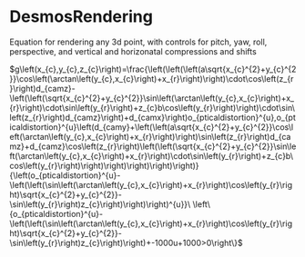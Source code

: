 # DesmosRendering
Equation for rendering any 3d point, with controls for pitch, yaw, roll, perspective, and vertical and horizonatal compressions and shifts

$g\left(x_{c},y_{c},z_{c}\right)=\frac{\left(\left(\left(a\sqrt{x_{c}^{2}+y_{c}^{2}}\cos\left(\arctan\left(y_{c},x_{c}\right)+x_{r}\right)\right)\cdot\cos\left(z_{r}\right)d_{camz}-\left(\left(\sqrt{x_{c}^{2}+y_{c}^{2}}\sin\left(\arctan\left(y_{c},x_{c}\right)+x_{r}\right)\cdot\sin\left(y_{r}\right)+z_{c}b\cos\left(y_{r}\right)\right)\cdot\sin\left(z_{r}\right)d_{camz}\right)+d_{camx}\right)o_{pticaldistortion}^{u},o_{pticaldistortion}^{u}\left(d_{camy}+\left(\left(a\sqrt{x_{c}^{2}+y_{c}^{2}}\cos\left(\arctan\left(y_{c},x_{c}\right)+x_{r}\right)\right)\sin\left(z_{r}\right)d_{camz}+d_{camz}\cos\left(z_{r}\right)\left(\left(\sqrt{x_{c}^{2}+y_{c}^{2}}\sin\left(\arctan\left(y_{c},x_{c}\right)+x_{r}\right)\cdot\sin\left(y_{r}\right)+z_{c}b\cos\left(y_{r}\right)\right)\right)\right)\right)\right)}{\left(o_{pticaldistortion}^{u}-\left(\left(\sin\left(\arctan\left(y_{c},x_{c}\right)+x_{r}\right)\cos\left(y_{r}\right)\sqrt{x_{c}^{2}+y_{c}^{2}}-\sin\left(y_{r}\right)z_{c}\right)\right)\right)^{u}}\ \left\{o_{pticaldistortion}^{u}-\left(\left(\sin\left(\arctan\left(y_{c},x_{c}\right)+x_{r}\right)\cos\left(y_{r}\right)\sqrt{x_{c}^{2}+y_{c}^{2}}-\sin\left(y_{r}\right)z_{c}\right)\right)+-1000u+1000>0\right\}$
